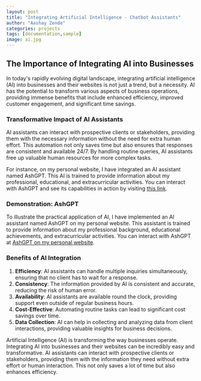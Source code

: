 ```yaml
---
layout: post
title: "Integrating Artificial Intelligence - Chatbot Assistants"
author: "Aashay Zende"
categories: projects
tags: [documentation,sample]
image: ai.jpg
---
```


## The Importance of Integrating AI into Businesses

In today's rapidly evolving digital landscape, integrating artificial intelligence (AI) into businesses and their websites is not just a trend, but a necessity. AI has the potential to transform various aspects of business operations, providing immense benefits that include enhanced efficiency, improved customer engagement, and significant time savings.

### Transformative Impact of AI Assistants

AI assistants can interact with prospective clients or stakeholders, providing them with the necessary information without the need for extra human effort. This automation not only saves time but also ensures that responses are consistent and available 24/7. By handling routine queries, AI assistants free up valuable human resources for more complex tasks.

For instance, on my personal website, I have integrated an AI assistant named AshGPT. This AI is trained to provide information about my professional, educational, and extracurricular activities. You can interact with AshGPT and see its capabilities in action by visiting [this link](https://ash247.streamlit.app/).

### Demonstration: AshGPT

To illustrate the practical application of AI, I have implemented an AI assistant named AshGPT on my personal website. This assistant is trained to provide information about my professional background, educational achievements, and extracurricular activities. You can interact with AshGPT at [AshGPT on my personal website](https://ash247.streamlit.app/).

### Benefits of AI Integration

1. **Efficiency**: AI assistants can handle multiple inquiries simultaneously, ensuring that no client has to wait for a response.
    <i class="fas fa-rocket"></i>
2. **Consistency**: The information provided by AI is consistent and accurate, reducing the risk of human error.
   <i class="fas fa-sync-alt"></i>
3. **Availability**: AI assistants are available round the clock, providing support even outside of regular business hours.
   <i class="fas fa-clock"></i>
4. **Cost-Effective**: Automating routine tasks can lead to significant cost savings over time.
   <i class="fas fa-dollar-sign"></i>
5. **Data Collection**: AI can help in collecting and analyzing data from client interactions, providing valuable insights for business decisions.
   <i class="fas fa-chart-line"></i>


Artificial Intelligence (AI) is transforming the way businesses operate. Integrating AI into businesses and their websites can be incredibly easy and transformative. AI assistants can interact with prospective clients or stakeholders, providing them with the information they need without extra effort or human interaction. This not only saves a lot of time but also enhances efficiency.


